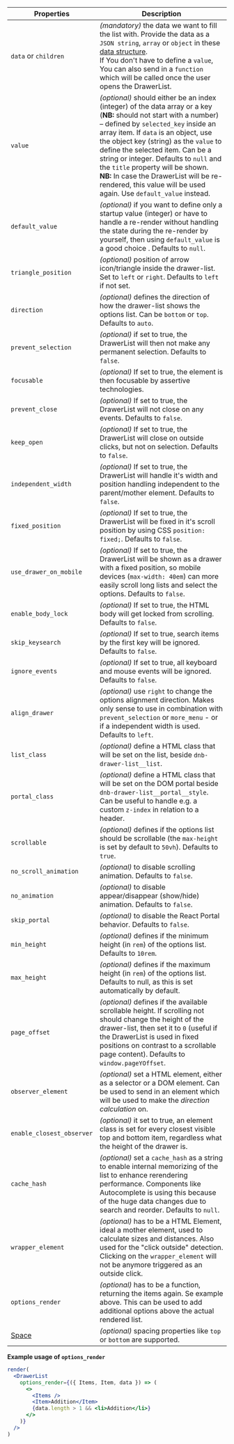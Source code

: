 | Properties                                  | Description                                                                                                                                                                                                                                                                                                                                                                                                                                                                          |
| ------------------------------------------- | ------------------------------------------------------------------------------------------------------------------------------------------------------------------------------------------------------------------------------------------------------------------------------------------------------------------------------------------------------------------------------------------------------------------------------------------------------------------------------------ |
| `data` or `children`                        | _(mandatory)_ the data we want to fill the list with. Provide the data as a `JSON string`, `array` or `object` in these [data structure](/uilib/components/fragments/drawer-list/info#data-structure). <br /> If You don't have to define a `value`, You can also send in a `function` which will be called once the user opens the DrawerList.                                                                                                                                      |
| `value`                                     | _(optional)_ should either be an index (integer) of the data array or a key (**NB:** should not start with a number) – defined by `selected_key` inside an array item. If `data` is an object, use the object key (string) as the `value` to define the selected item. Can be a string or integer. Defaults to `null` and the `title` property will be shown. <br /> **NB:** In case the DrawerList will be re-rendered, this value will be used again. Use `default_value` instead. |
| `default_value`                             | _(optional)_ if you want to define only a startup value (integer) or have to handle a re-render without handling the state during the re-render by yourself, then using `default_value` is a good choice . Defaults to `null`.                                                                                                                                                                                                                                                       |
| `triangle_position`                         | _(optional)_ position of arrow icon/triangle inside the drawer-list. Set to `left` or `right`. Defaults to `left` if not set.                                                                                                                                                                                                                                                                                                                                                        |
| `direction`                                 | _(optional)_ defines the direction of how the drawer-list shows the options list. Can be `bottom` or `top`. Defaults to `auto`.                                                                                                                                                                                                                                                                                                                                                      |
| `prevent_selection`                         | _(optional)_ if set to true, the DrawerList will then not make any permanent selection. Defaults to `false`.                                                                                                                                                                                                                                                                                                                                                                         |
| `focusable`                                 | _(optional)_ If set to true, the element is then focusable by assertive technologies.                                                                                                                                                                                                                                                                                                                                                                                                |
| `prevent_close`                             | _(optional)_ If set to true, the DrawerList will not close on any events. Defaults to `false`.                                                                                                                                                                                                                                                                                                                                                                                       |
| `keep_open`                                 | _(optional)_ If set to true, the DrawerList will close on outside clicks, but not on selection. Defaults to `false`.                                                                                                                                                                                                                                                                                                                                                                 |
| `independent_width`                         | _(optional)_ If set to true, the DrawerList will handle it's width and position handling independent to the parent/mother element. Defaults to `false`.                                                                                                                                                                                                                                                                                                                              |
| `fixed_position`                            | _(optional)_ If set to true, the DrawerList will be fixed in it's scroll position by using CSS `position: fixed;`. Defaults to `false`.                                                                                                                                                                                                                                                                                                                                              |
| `use_drawer_on_mobile`                      | _(optional)_ If set to true, the DrawerList will be shown as a drawer with a fixed position, so mobile devices (`max-width: 40em`) can more easily scroll long lists and select the options. Defaults to `false`.                                                                                                                                                                                                                                                                    |
| `enable_body_lock`                          | _(optional)_ If set to true, the HTML body will get locked from scrolling. Defaults to `false`.                                                                                                                                                                                                                                                                                                                                                                                      |
| `skip_keysearch`                            | _(optional)_ If set to true, search items by the first key will be ignored. Defaults to `false`.                                                                                                                                                                                                                                                                                                                                                                                     |
| `ignore_events`                             | _(optional)_ If set to true, all keyboard and mouse events will be ignored. Defaults to `false`.                                                                                                                                                                                                                                                                                                                                                                                     |
| `align_drawer`                              | _(optional)_ use `right` to change the options alignment direction. Makes only sense to use in combination with `prevent_selection` or `more_menu` - or if a independent width is used. Defaults to `left`.                                                                                                                                                                                                                                                                          |
| `list_class`                                | _(optional)_ define a HTML class that will be set on the list, beside `dnb-drawer-list__list`.                                                                                                                                                                                                                                                                                                                                                                                       |
| `portal_class`                              | _(optional)_ define a HTML class that will be set on the DOM portal beside `dnb-drawer-list__portal__style`. Can be useful to handle e.g. a custom `z-index` in relation to a header.                                                                                                                                                                                                                                                                                                |
| `scrollable`                                | _(optional)_ defines if the options list should be scrollable (the `max-height` is set by default to `50vh`). Defaults to `true`.                                                                                                                                                                                                                                                                                                                                                    |
| `no_scroll_animation`                       | _(optional)_ to disable scrolling animation. Defaults to `false`.                                                                                                                                                                                                                                                                                                                                                                                                                    |
| `no_animation`                              | _(optional)_ to disable appear/disappear (show/hide) animation. Defaults to `false`.                                                                                                                                                                                                                                                                                                                                                                                                 |
| `skip_portal`                               | _(optional)_ to disable the React Portal behavior. Defaults to `false`.                                                                                                                                                                                                                                                                                                                                                                                                              |
| `min_height`                                | _(optional)_ defines if the minimum height (in `rem`) of the options list. Defaults to `10rem`.                                                                                                                                                                                                                                                                                                                                                                                      |
| `max_height`                                | _(optional)_ defines if the maximum height (in `rem`) of the options list. Defaults to null, as this is set automatically by default.                                                                                                                                                                                                                                                                                                                                                |
| `page_offset`                               | _(optional)_ defines if the available scrollable height. If scrolling not should change the height of the drawer-list, then set it to `0` (useful if the DrawerList is used in fixed positions on contrast to a scrollable page content). Defaults to `window.pageYOffset`.                                                                                                                                                                                                          |
| `observer_element`                          | _(optional)_ set a HTML element, either as a selector or a DOM element. Can be used to send in an element which will be used to make the _direction calculation_ on.                                                                                                                                                                                                                                                                                                                 |
| `enable_closest_observer`                   | _(optional)_ it set to true, an element class is set for every closest visible top and bottom item, regardless what the height of the drawer is.                                                                                                                                                                                                                                                                                                                                     |
| `cache_hash`                                | _(optional)_ set a `cache_hash` as a string to enable internal memorizing of the list to enhance rerendering performance. Components like Autocomplete is using this because of the huge data changes due to search and reorder. Defaults to `null`.                                                                                                                                                                                                                                 |
| `wrapper_element`                           | _(optional)_ has to be a HTML Element, ideal a mother element, used to calculate sizes and distances. Also used for the "click outside" detection. Clicking on the `wrapper_element` will not be anymore triggered as an outside click.                                                                                                                                                                                                                                              |
| `options_render`                            | _(optional)_ has to be a function, returning the items again. Se example above. This can be used to add additional options above the actual rendered list.                                                                                                                                                                                                                                                                                                                           |
| [Space](/uilib/components/space/properties) | _(optional)_ spacing properties like `top` or `bottom` are supported.                                                                                                                                                                                                                                                                                                                                                                                                                |

**Example usage of `options_render`**

```jsx
render(
  <DrawerList
    options_render={({ Items, Item, data }) => (
      <>
        <Items />
        <Item>Addition</Item>
        {data.length > 1 && <li>Addition</li>}
      </>
    )}
  />
)
```
